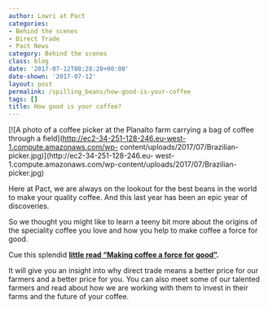 ```yaml
---
author: Lowri at Pact
categories:
- Behind the scenes
- Direct Trade
- Pact News
category: Behind the scenes
class: blog
date: '2017-07-12T08:28:20+00:00'
date-shown: '2017-07-12'
layout: post
permalink: /spilling_beans/how-good-is-your-coffee
tags: []
title: How good is your coffee?
---
```


[![A photo of a coffee picker at the Planalto farm carrying a bag of coffee
through a field](http://ec2-34-251-128-246.eu-west-1.compute.amazonaws.com/wp-
content/uploads/2017/07/Brazilian-picker.jpg)](http://ec2-34-251-128-246.eu-
west-1.compute.amazonaws.com/wp-content/uploads/2017/07/Brazilian-picker.jpg)

Here at Pact, we are always on the lookout for the best beans in the world to
make your quality coffee. And this last year has been an epic year of
discoveries.

So we thought you might like to learn a teeny bit more about the origins of
the speciality coffee you love and how you help to make coffee a force for
good.

Cue this splendid **[little read “Making coffee a force for
good”](https://media.pactcoffee.com/files/Pact_CSR_Summary_2017.pdf).**

It will give you an insight into why direct trade means a better price for our
farmers and a better price for you. You can also meet some of our talented
farmers and read about how we are working with them to invest in their farms
and the future of your coffee.